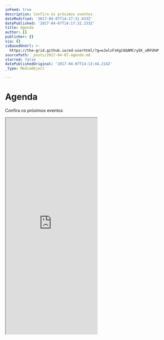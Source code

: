 ```yaml
---
inFeed: true
description: Confira os próximos eventos
dateModified: '2017-04-07T14:17:31.633Z'
datePublished: '2017-04-07T14:17:32.233Z'
title: Agenda
author: []
publisher: {}
via: {}
isBasedOnUrl: >-
  https://the-grid.github.io/ed-userhtml/?g=eJwlzFsKgCAQAMCryEK_uRFUhHYXK00Rs3R73T6oA8wIZ5IKmuU0SbBEW-45J63CsZVTDNxnZ5rH5-reqfPmXGtgnxhjmnWSgMAuN5OVUCEWwKx2iyUJLSIMgv_98AJRQSJS
sourcePath: _posts/2017-04-07-agenda.md
starred: false
datePublishedOriginal: '2017-04-07T14:13:44.214Z'
_type: MediaObject

---
```

# **Agenda**

Confira os próximos eventos

<iframe src="https://the-grid.github.io/ed-userhtml/?g=eJwlzFsKgCAQAMCryEK_uRFUhHYXK00Rs3R73T6oA8wIZ5IKmuU0SbBEW-45J63CsZVTDNxnZ5rH5-reqfPmXGtgnxhjmnWSgMAuN5OVUCEWwKx2iyUJLSIMgv_98AJRQSJS" height="710" style=""></iframe>